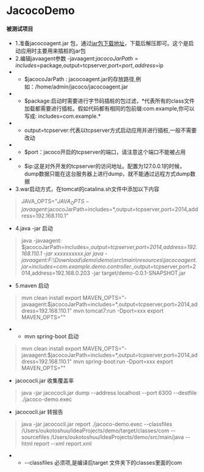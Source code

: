 # JacocoDemo

#### 被测试项目
- 1.准备jacocoagent.jar 包，通过[jar包下载地址](https://www.eclemma.org/jacoco/)，下载后解压即可。这个是启动应用时主要用来插桩的jar包
- 2.编辑javaagent参数   -javaagent:$jacocoJarPath=includes=$package,output=tcpserver,port=$port,address=$ip
- - $jacocoJarPath : jacocoagent.jar的存放路径,例如：/home/admin/jacoco/jacocoagent.jar
- - $package:启动时需要进行字节码插桩的包过滤，\*代表所有的class文件加载都需要进行插桩。假如代码都有相同的包前缀:com.example,你可以写成: includes=com.example.\*
- - output=tcpserver:代表以tcpserver方式启动应用并进行插桩,一般不需要改动
- - $port：jacoco开启的tcpserver的端口，请注意这个端口不能被占用
- - $ip:这是对外开发的tcpserver的访问地址。配置为127.0.0.1的时候，dump数据只能在这台服务器上进行dump，就不能通过远程方式dump数据
- 3.war启动方式，在tomcat的catalina.sh文件中添加以下内容
> JAVA_OPTS="$JAVA_OPTS -javaagent:$jacocoJarPath=includes=*,output=tcpserver,port=2014,address=192.168.110.1"

- 4.java -jar 启动
> java -javaagent: $jacocoJarPath=includes=*,output=tcpserver,port=2014,address=192.168.110.1 -jar  xxxxxxxxxx.jar
>java -javaagent:F:\Download\demo\demo\src\main\resources\jacocoagent.jar=includes=com.example.demo.controller.*,output=tcpserver,port=2014,address=192.168.0.203 -jar  target/demo-0.0.1-SNAPSHOT.jar

- 5.maven 启动
> mvn clean install
  export MAVEN_OPTS="-javaagent:$jacocoJarPath=includes=*,output=tcpserver,port=2014,address=192.168.110.1"
  mvn tomcat7:run -Dport=xxx
  export MAVEN_OPTS=""
- - mvn spring-boot 启动
> mvn clean install
  export MAVEN_OPTS="-javaagent:$jacocoJarPath=includes=*,output=tcpserver,port=2014,address=192.168.110.1"
  mvn spring-boot:run -Dport=xxx
  export MAVEN_OPTS=""

- jacococli.jar 收集覆盖率
> java -jar jacococli.jar dump --address localhost --port 6300 --destfile ./jacoco-demo.exec

- jacococli.jar 转报告 
> java -jar jacococli.jar report ./jacoco-demo.exec --classfiles /Users/oukotoshuu/IdeaProjects/demo/target/classes/com  --sourcefiles /Users/oukotoshuu/IdeaProjects/demo/src/main/java --html report --xml report.xml
- - --classfiles 必须项,是编译后target 文件夹下的classes里面的com